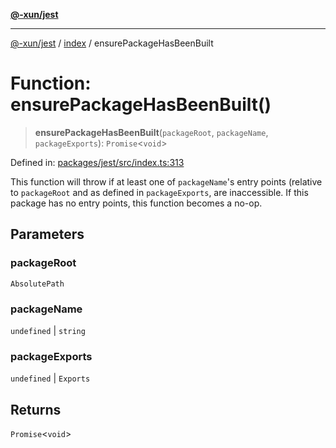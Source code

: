 [**@-xun/jest**](../../README.md)

***

[@-xun/jest](../../README.md) / [index](../README.md) / ensurePackageHasBeenBuilt

# Function: ensurePackageHasBeenBuilt()

> **ensurePackageHasBeenBuilt**(`packageRoot`, `packageName`, `packageExports`): `Promise`\<`void`\>

Defined in: [packages/jest/src/index.ts:313](https://github.com/Xunnamius/test-utils/blob/7b732a33cd472e83f55aefb75597a44f5c55f01d/packages/jest/src/index.ts#L313)

This function will throw if at least one of `packageName`'s entry points
(relative to `packageRoot` and as defined in `packageExports`, are
inaccessible. If this package has no entry points, this function becomes a
no-op.

## Parameters

### packageRoot

`AbsolutePath`

### packageName

`undefined` | `string`

### packageExports

`undefined` | `Exports`

## Returns

`Promise`\<`void`\>
